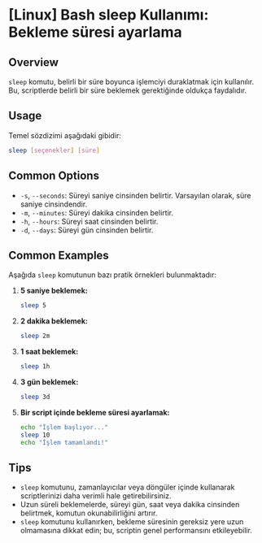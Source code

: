 # [Linux] Bash sleep Kullanımı: Bekleme süresi ayarlama

## Overview
`sleep` komutu, belirli bir süre boyunca işlemciyi duraklatmak için kullanılır. Bu, scriptlerde belirli bir süre beklemek gerektiğinde oldukça faydalıdır.

## Usage
Temel sözdizimi aşağıdaki gibidir:
```bash
sleep [seçenekler] [süre]
```

## Common Options
- `-s`, `--seconds`: Süreyi saniye cinsinden belirtir. Varsayılan olarak, süre saniye cinsindendir.
- `-m`, `--minutes`: Süreyi dakika cinsinden belirtir.
- `-h`, `--hours`: Süreyi saat cinsinden belirtir.
- `-d`, `--days`: Süreyi gün cinsinden belirtir.

## Common Examples
Aşağıda `sleep` komutunun bazı pratik örnekleri bulunmaktadır:

1. **5 saniye beklemek:**
   ```bash
   sleep 5
   ```

2. **2 dakika beklemek:**
   ```bash
   sleep 2m
   ```

3. **1 saat beklemek:**
   ```bash
   sleep 1h
   ```

4. **3 gün beklemek:**
   ```bash
   sleep 3d
   ```

5. **Bir script içinde bekleme süresi ayarlamak:**
   ```bash
   echo "İşlem başlıyor..."
   sleep 10
   echo "İşlem tamamlandı!"
   ```

## Tips
- `sleep` komutunu, zamanlayıcılar veya döngüler içinde kullanarak scriptlerinizi daha verimli hale getirebilirsiniz.
- Uzun süreli beklemelerde, süreyi gün, saat veya dakika cinsinden belirtmek, komutun okunabilirliğini artırır.
- `sleep` komutunu kullanırken, bekleme süresinin gereksiz yere uzun olmamasına dikkat edin; bu, scriptin genel performansını etkileyebilir.